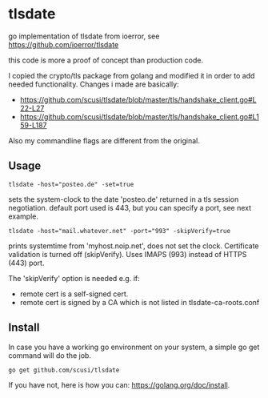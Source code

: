 # tlsdate
go implementation of tlsdate from ioerror, see https://github.com/ioerror/tlsdate

this code is more a proof of concept than production code.

I copied the crypto/tls package from golang and modified it in order to add needed functionality.
Changes i made are basically:

* https://github.com/scusi/tlsdate/blob/master/tls/handshake_client.go#L22-L27
* https://github.com/scusi/tlsdate/blob/master/tls/handshake_client.go#L159-L187

Also my commandline flags are different from the original.

## Usage

 ```tlsdate -host="posteo.de" -set=true```

sets the system-clock to the date 'posteo.de' returned in a tls session negotiation.
default port used is 443, but you can specify a port, see next example.

 ```tlsdate -host="mail.whatever.net" -port="993" -skipVerify=true```

prints systemtime from 'myhost.noip.net', does not set the clock.
Certificate validation is turned off (skipVerify).
Uses IMAPS (993) instead of HTTPS (443) port.

The 'skipVerify' option is needed e.g. if:
- remote cert is a self-signed cert.
- remote cert is signed by a CA which is not listed in tlsdate-ca-roots.conf

## Install

In case you have a working go environment on your system, 
a simple go get command will do the job.

 ```go get github.com/scusi/tlsdate```

If you have not, here is how you can: https://golang.org/doc/install.

